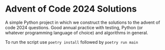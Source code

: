 # Advent of Code 2024 Solutions
A simple Python project in which we construct the solutions to the advent of code 2024 questions. Good annual practice with testing, Python (or whatever programming language of choice) and algorithms in general.

To run the script use ```poetry install``` followed by ```poetry run main```